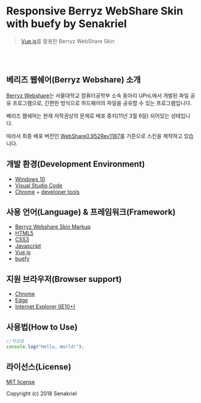 # Responsive Berryz WebShare Skin with buefy by Senakriel

> [Vue.js](https://kr.vuejs.org/)를 활용한 Berryz WebShare Skin

<br></br>

## 베리즈 웹쉐어(Berryz Webshare) 소개

[Berryz Webshare](http://berryz.upnl.org/main.php/)는 서울대학교 컴퓨터공학부 소속 동아리 UPnL에서 개발된 파일 공유 프로그램으로, 간편한 방식으로 하드웨어의 파일을 공유할 수 있는 프로그램입니다.

베리즈 웹쉐어는 현재 저작권상의 문제로 배포 중지(11년 3월 6일) 되어있는 상태입니다.

따라서 최종 배포 버전인 [WebShare0.952Rev1187]()를 기준으로 스킨을 제작하고 있습니다.

## 개발 환경(Development Environment)

* [Windows 10](https://www.microsoft.com/ko-kr/windows)
* [Visual Studio Code](https://code.visualstudio.com/)
* [Chrome](https://www.google.co.kr/chrome/index.html) + [developer tools](https://developers.google.com/web/tools/chrome-devtools/?hl=ko)

## 사용 언어(Language) & 프레임워크(Framework)

* [Berryz Webshare Skin Markup](https://github.com/senakriel/VueSkin_for_BerryzWebShare/wiki/Berryz-Webshare-Skin-Markup)
* [HTML5](https://ko.wikipedia.org/wiki/HTML5)
* [CSS3](https://ko.wikipedia.org/wiki/%EC%A2%85%EC%86%8D%ED%98%95_%EC%8B%9C%ED%8A%B8#CSS3)
* [Javascript](https://ko.wikipedia.org/wiki/%EC%9E%90%EB%B0%94%EC%8A%A4%ED%81%AC%EB%A6%BD%ED%8A%B8)
* [Vue.js](https://kr.vuejs.org/)
* [buefy](https://github.com/buefy/buefy)

## 지원 브라우저(Browser support)

* [Chrome](https://www.google.co.kr/chrome/index.html)
* [Edge](https://www.microsoft.com/ko-kr/windows/microsoft-edge)
* [Internet Explorer (IE10+)](https://support.microsoft.com/ko-kr/products/internet-explorer)

## 사용법(How to Use)

```javascript
//작성중
console.log("Hello, World!");
```

## 라이선스(License)
[MIT license](https://github.com/senakriel/VueSkin_for_BerryzWebShare/blob/master/LICENSE)

Copyright (c) 2018 Senakriel
